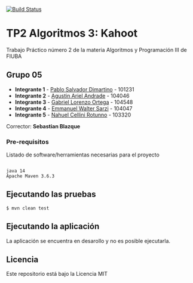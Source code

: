 [![Build Status](https://www.travis-ci.org/AgussAndrade/TP2-Algo3.svg?branch=master)](https://travis-ci.com/AgussAndrade/TP2-Algo3.svg?branch=master)

# TP2 Algoritmos 3: Kahoot

Trabajo Práctico número 2 de la materia Algoritmos y Programación III de FIUBA

## Grupo 05

* **Integrante 1** - [Pablo Salvador Dimartino](https://github.com/psdimartino) - 101231
* **Integrante 2** - [Agustin Ariel Andrade](https://github.com/AgussAndrade) - 104046
* **Integrante 3** - [Gabriel Lorenzo Ortega](https://github.com/GabyOrtega) - 104548
* **Integrante 4** - [Emmanuel Walter Sarzi](https://github.com/manusarzi) - 104047
* **Integrante 5** - [Nahuel Cellini Rotunno](https://github.com/NCellini) - 103320

Corrector: **Sebastian Blazque**

### Pre-requisitos

Listado de software/herramientas necesarias para el proyecto

```

java 14
Apache Maven 3.6.3

```

## Ejecutando las pruebas
```
$ mvn clean test
```
## Ejecutando la aplicación

La aplicación se encuentra en desarollo y no es posible ejecutarla.

## Licencia

Este repositorio está bajo la Licencia MIT
